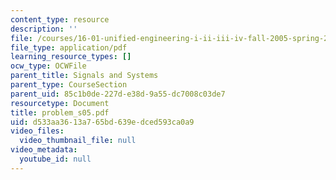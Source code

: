 ```yaml
---
content_type: resource
description: ''
file: /courses/16-01-unified-engineering-i-ii-iii-iv-fall-2005-spring-2006/d533aa3613a765bd639edced593ca0a9_problem_s05.pdf
file_type: application/pdf
learning_resource_types: []
ocw_type: OCWFile
parent_title: Signals and Systems
parent_type: CourseSection
parent_uid: 85c1b0de-227d-e38d-9a55-dc7008c03de7
resourcetype: Document
title: problem_s05.pdf
uid: d533aa36-13a7-65bd-639e-dced593ca0a9
video_files:
  video_thumbnail_file: null
video_metadata:
  youtube_id: null
---
```

